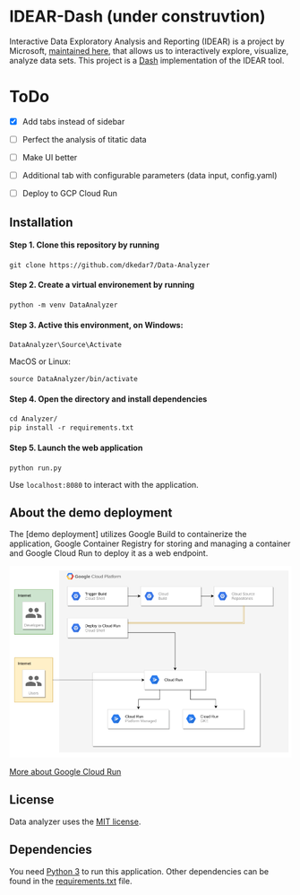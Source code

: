 # IDEAR-Dash (under construvtion)
Interactive Data Exploratory Analysis and Reporting (IDEAR) is a project by Microsoft, [maintained here](https://github.com/Azure/Azure-TDSP-Utilities/tree/master/DataScienceUtilities/DataReport-Utils/Python), that allows us to interactively explore, visualize, analyze data sets. This project is a [Dash](https://plotly.com/dash/) implementation of the IDEAR tool.

# ToDo
- [x] Add tabs instead of sidebar
- [ ] Perfect the analysis of titatic data
- [ ] Make UI better
- [ ] Additional tab with configurable parameters (data input, config.yaml)
- [ ] Deploy to GCP Cloud Run


## Installation

#### Step 1. Clone this repository by running

    git clone https://github.com/dkedar7/Data-Analyzer
    
#### Step 2. Create a virtual environement by running

    python -m venv DataAnalyzer
        
#### Step 3. Active this environment, on Windows:

    DataAnalyzer\Source\Activate

MacOS or Linux:

    source DataAnalyzer/bin/activate
    
#### Step 4. Open the directory and install dependencies

    cd Analyzer/
    pip install -r requirements.txt
    
#### Step 5. Launch the web application

    python run.py
    
Use `localhost:8080` to interact with the application.

## About the demo deployment

The [demo deployment] utilizes Google Build to containerize the application, Google Container Registry for storing and managing a container and Google Cloud Run to deploy it as a web endpoint.

![Cloud Run Architecture](https://github.com/dkedar7/Data-Analyzer/blob/master/Analyzer/assets/architecture.png?raw=true)

[More about Google Cloud Run](https://cloud.google.com/run/docs/)


## License
Data analyzer uses the [MIT license](https://github.com/dkedar7/IDEAR-Dash/blob/master/LICENSE).

## Dependencies

You need [Python 3](https://python3statement.org/) to run this application. Other dependencies can be found in the [requirements.txt](https://github.com/dkedar7/IDEAR-Dash/blob/master/requirements.txt) file.
